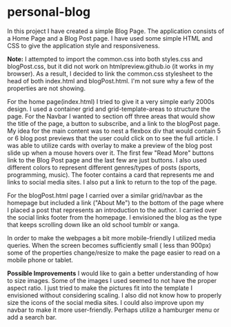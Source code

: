 # personal-blog
In this project I have created a simple Blog Page. The application consists of a Home Page and a Blog Post page. I have used some simple HTML and CSS to give the application style and responsiveness. 

**Note:** I attempted to import the common.css into both styles.css and blogPost.css, but it did not work on htmlpreview.github.io (it works in my browser). As a result, I decided to link the common.css stylesheet to the head of both index.html and blogPost.html. I'm not sure why a few of the properties are not showing.

For the home page(index.html) I tried to give it a very simple early 2000s design. I used a container grid and grid-template-areas to structure the page. For the Navbar I wanted to section off three areas that would show the title of the page, a button to subscribe, and a link to the blogPost page. My idea for the main content was to nest a flexbox div that would contain 5 or 6 blog post previews that the user could click on to see the full article. I was able to utilize cards with overlay to make a preview of the blog post slide up when a mouse hovers over it. The first few "Read More" buttons link to the Blog Post page and the last few are just buttons. I also used different colors to represent different genres/types of posts (sports, programming, music). The footer contains a card that represents me and links to social media sites. I also put a link to return to the top of the page.

For the blogPost.html page I carried over a similar grid/navbar as the homepage but included a link ("About Me") to the bottom of the page where I placed a post that represents an introduction to the author. I carried over the social links footer from the homepage. I envisioned the blog as the type that keeps scrolling down like an old school tumblr or xanga.

In order to make the webpages a bit more mobile-friendly I utilized media queries. When the screen becomes sufficiently small ( less than 900px) some of the properties change/resize to make the page easier to read on a mobile phone or tablet.

**Possible Improvements**
I would like to gain a better understanding of how to size images. Some of the images I used seemed to not have the proper aspect ratio. I just tried to make the pictures fit into the template I envisioned without considering scaling. I also did not know how to properly size the icons of the social media sites. I could also improve upon my navbar to make it more user-friendly. Perhaps utilize a hamburger menu or add a search bar. 






